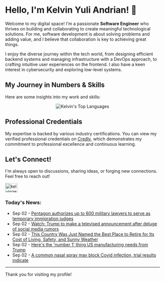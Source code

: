 # Hello, I'm Kelvin Yuli Andrian! 👋

Welcome to my digital space! I'm a passionate **Software Engineer** who thrives on building and collaborating to create meaningful technological solutions. For me, software development is about solving problems and adding value, and I believe that collaboration is key to achieving great things.

I enjoy the diverse journey within the tech world, from designing efficient backend systems and managing infrastructure with a DevOps approach, to crafting intuitive user experiences on the frontend. I also have a keen interest in cybersecurity and exploring low-level systems.

## My Journey in Numbers & Skills

Here are some insights into my work and skills:

<p align="center">
  <img src="https://github-readme-stats.vercel.app/api/top-langs/?username=kelvinzer0&layout=compact&theme=radical" alt="Kelvin's Top Languages" />
</p>

## Professional Credentials

My expertise is backed by various industry certifications. You can view my verified professional credentials on [Credly](https://www.credly.com/users/kelvin-yuli-andrian/badges), which demonstrates my commitment to professional excellence and continuous learning.

## Let's Connect!

I'm always open to discussions, sharing ideas, or forging new connections. Feel free to reach out!

<p align="left">
    <a href="https://linkedin.com/in/kelvinzero" target="blank"><img align="center" src="https://cdn.jsdelivr.net/npm/simple-icons@3.0.1/icons/linkedin.svg" alt="kelvinzero" height="30" width="40" /></a>
</p>

### Today's News:

<!-- feed start -->
- Sep 02 - [Pentagon authorizes up to 600 military lawyers to serve as temporary immigration judges](https://www.yahoo.com/news/articles/pentagon-authorizes-600-military-lawyers-174905862.html)
- Sep 02 - [Watch: Trump to make a televised announcement after deluge of social media rumors](https://www.yahoo.com/news/articles/watch-trump-televised-announcement-deluge-172331384.html)
- Sep 02 - [This Country Was Just Named the Best Place to Retire for Its Cost of Living, Safety, and Sunny Weather](https://www.yahoo.com/lifestyle/articles/country-just-named-best-place-163600885.html)
- Sep 02 - [Here's the 'number 1' thing US manufacturing needs from Trump](https://finance.yahoo.com/video/heres-number-1-thing-us-173000325.html)
- Sep 02 - [A common nasal spray may block Covid infection, trial results indicate](https://www.yahoo.com/news/articles/common-nasal-spray-may-block-153043294.html)
<!-- feed end -->

---

Thank you for visiting my profile!
